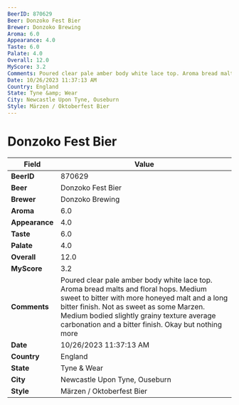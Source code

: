 ```yaml
---
BeerID: 870629
Beer: Donzoko Fest Bier
Brewer: Donzoko Brewing
Aroma: 6.0
Appearance: 4.0
Taste: 6.0
Palate: 4.0
Overall: 12.0
MyScore: 3.2
Comments: Poured clear pale amber body white lace top. Aroma bread malts and floral hops. Medium sweet to bitter with more honeyed malt and a long bitter finish. Not as sweet as some Marzen. Medium bodied slightly grainy texture average carbonation and a bitter finish. Okay but nothing more
Date: 10/26/2023 11:37:13 AM
Country: England
State: Tyne &amp; Wear
City: Newcastle Upon Tyne, Ouseburn
Style: Märzen / Oktoberfest Bier
---
```


# Donzoko Fest Bier

| Field         | Value |
|---------------|-------|
| **BeerID** | 870629 |
| **Beer** | Donzoko Fest Bier |
| **Brewer** | Donzoko Brewing |
| **Aroma** | 6.0 |
| **Appearance** | 4.0 |
| **Taste** | 6.0 |
| **Palate** | 4.0 |
| **Overall** | 12.0 |
| **MyScore** | 3.2 |
| **Comments** | Poured clear pale amber body white lace top. Aroma bread malts and floral hops. Medium sweet to bitter with more honeyed malt and a long bitter finish. Not as sweet as some Marzen. Medium bodied slightly grainy texture average carbonation and a bitter finish. Okay but nothing more  |
| **Date** | 10/26/2023 11:37:13 AM |
| **Country** | England |
| **State** | Tyne &amp; Wear |
| **City** | Newcastle Upon Tyne, Ouseburn |
| **Style** | Märzen / Oktoberfest Bier |
